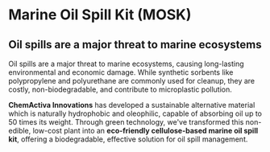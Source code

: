 # Marine Oil Spill Kit (MOSK)

## Oil spills are a major threat to marine ecosystems

Oil spills are a major threat to marine ecosystems, causing long-lasting environmental and economic damage. While synthetic sorbents like polypropylene and polyurethane are commonly used for cleanup, they are costly, non-biodegradable, and contribute to microplastic pollution.

**ChemActiva Innovations** has developed a sustainable alternative material which is naturally hydrophobic and oleophilic, capable of absorbing oil up to 50 times its weight. Through green technology, we've transformed this non-edible, low-cost plant into an **eco-friendly cellulose-based marine oil spill kit**, offering a biodegradable, effective solution for oil spill management.